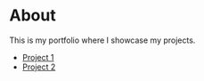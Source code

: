 # About

<p>This is my portfolio where I showcase my projects.</p>

<ul>
    <li><a href="project1.html">Project 1</a></li>
    <li><a href="project2.html">Project 2</a></li>
</ul>